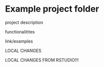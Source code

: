 # Example project folder


project description


functionalitites


link/examples


LOCAL CHANGES

LOCAL CHANGES FROM RSTUDIO!!!


